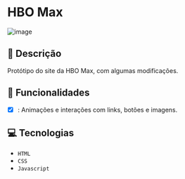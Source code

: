 # HBO Max
![image](https://github.com/user-attachments/assets/a60328bf-4046-434b-aecb-2d2e45986274)

## 📑 Descrição
Protótipo do site da HBO Max, com algumas modificações.

## 🎯 Funcionalidades
- [x] : Animações e interações com links, botões e imagens.

## 💻 Tecnologias 
- `HTML`
- `CSS`
- `Javascript`
